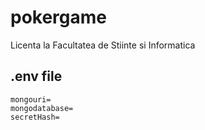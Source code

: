 # pokergame
Licenta la Facultatea de Stiinte si Informatica

## .env file
```
mongouri=
mongodatabase=
secretHash=
```
